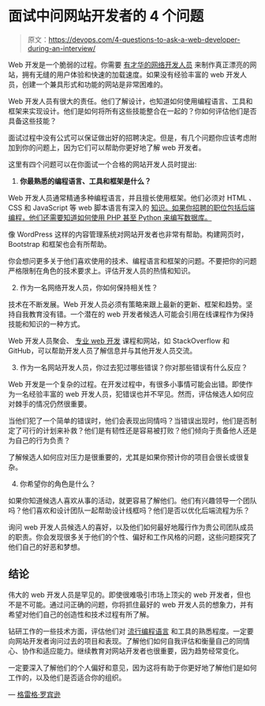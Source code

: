 # 面试中问网站开发者的 4 个问题

> 原文：<https://devops.com/4-questions-to-ask-a-web-developer-during-an-interview/>

Web 开发是一个脆弱的过程。你需要 [有才华的网络开发人员](https://resources.workable.com/web-developer-job-description) 来制作真正漂亮的网站，拥有无缝的用户体验和快速的加载速度。如果没有经验丰富的 web 开发人员，创建一个兼具形式和功能的网站是非常困难的。

Web 开发人员有很大的责任。他们了解设计，也知道如何使用编程语言、工具和框架来实现设计。他们是如何将所有这些技能整合在一起的？你如何评估他们是否具备这些技能？

面试过程中没有公式可以保证做出好的招聘决定。但是，有几个问题你应该考虑附加到你的问题上，因为它们可以帮助你更好地了解 web 开发者。

这里有四个问题可以在你面试一个合格的网站开发人员时提出:

1.  **你最熟悉的编程语言、工具和框架是什么？**

Web 开发人员通常精通多种编程语言，并且擅长使用框架。他们必须对 HTML 、CSS 和 JavaScript 等 web 脚本语言有深入的 [知识。如果你招聘的职位包括后端编程，他们还需要知道如何使用 PHP 甚至 Python 来编写数据库。](https://usersnap.com/blog/skills-web-developer/)

像 WordPress 这样的内容管理系统对网站开发者也非常有帮助。构建网页时，Bootstrap 和框架也会有所帮助。

你会想问更多关于他们喜欢使用的技术、编程语言和框架的问题。不要把你的问题严格限制在角色的技术要求上。评估开发人员的热情和知识。

2.  作为一名网络开发人员，你如何保持相关性？

技术在不断发展。Web 开发人员必须有策略来跟上最新的更新、框架和趋势。坚持自我教育没有错。一个潜在的 web 开发者候选人可能会引用在线课程作为保持技能和知识的一种方式。

Web 开发人员聚会、 [专业 web 开发](https://developersforhire.com/web) 课程和网站，如 StackOverflow 和 GitHub，可以帮助开发人员了解信息并与其他开发人员交流。

3.  作为一名网站开发人员，你过去犯过哪些错误？你对那些错误有什么反应？

Web 开发是一个复杂的过程。在开发过程中，有很多小事情可能会出错。即使作为一名经验丰富的 web 开发人员，犯错误也并不罕见。然而，评估候选人如何应对棘手的情况仍然很重要。

当他们犯了一个简单的错误时，他们会表现出同情吗？当错误出现时，他们是否制定了可行的计划来补救？他们是有韧性还是容易被打败？他们倾向于责备他人还是为自己的行为负责？

了解候选人如何应对压力是很重要的，尤其是如果你预计你的项目会很长或很复杂。

4.  你希望你的角色是什么？

如果你知道候选人喜欢从事的活动，就更容易了解他们。他们有兴趣领导一个团队吗？他们喜欢和设计团队一起帮助设计线框吗？他们是否以优化后端流程为乐？

询问 web 开发人员候选人的喜好，以及他们如何最好地履行作为贵公司团队成员的职责。你会发现很多关于他们的个性、偏好和工作风格的问题，这些问题探究了他们自己的好恶和梦想。

## **结论**

伟大的 web 开发人员是罕见的。即使很难吸引市场上顶尖的 web 开发者，但也不是不可能。通过问正确的问题，你将抓住最好的 web 开发人员的想象力，并有希望对他们自己的创造性和技术过程有所了解。

钻研工作的一些技术方面，评估他们对 [流行编程语言](https://www.fullstackacademy.com/blog/nine-best-programming-languages-to-learn-2018) 和工具的熟悉程度。一定要向网站开发者询问过去的项目和表现。了解他们如何自我评估和衡量自己的同情心、协作和适应能力。继续教育对网站开发者也很重要，因为趋势经常变化。

一定要深入了解他们的个人偏好和意见，因为这将有助于你更好地了解他们是如何工作的，以及他们是否适合你的组织。

— [格雷格·罗宾逊](https://devops.com/author/greg-robinson/)